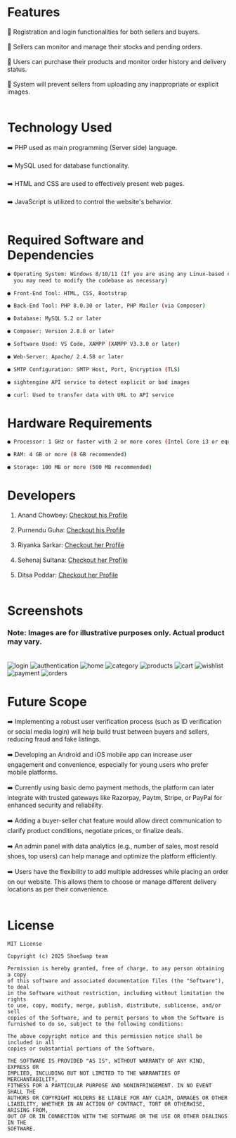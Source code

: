 # Features
  🌟 Registration and login functionalities for both sellers and buyers. <br><br>
  🌟 Sellers can monitor and manage their stocks and pending orders. <br><br>
  🌟 Users can purchase their products and monitor order history and delivery status. <br><br>
  🌟 System will prevent sellers from uploading any inappropriate or explicit images. <br><br>
  
# Technology Used
  ➡️ PHP used as main programming (Server side) language. <br><br>
  ➡️ MySQL used for database functionality. <br><br>
  ➡️ HTML and CSS are used to effectively present web pages. <br><br>
  ➡️ JavaScript is utilized to control the website's behavior. <br><br>
  
# Required Software and Dependencies
```sh
● Operating System: Windows 8/10/11 (If you are using any Linux-based operating system,
  you may need to modify the codebase as necessary)

● Front-End Tool: HTML, CSS, Bootstrap

● Back-End Tool: PHP 8.0.30 or later, PHP Mailer (via Composer)

● Database: MySQL 5.2 or later

● Composer: Version 2.8.8 or later

● Software Used: VS Code, XAMPP (XAMPP V3.3.0 or later)

● Web-Server: Apache/ 2.4.58 or later

● SMTP Configuration: SMTP Host, Port, Encryption (TLS)

● sightengine API service to detect explicit or bad images

● curl: Used to transfer data with URL to API service
```

# Hardware Requirements
```sh
● Processor: 1 GHz or faster with 2 or more cores (Intel Core i3 or equivalent)

● RAM: 4 GB or more (8 GB recommended)

● Storage: 100 MB or more (500 MB recommended)
```

# Developers
1. Anand Chowbey: [Checkout his Profile](https://github.com/Dev-Anand-007) <br><br>
2. Purnendu Guha: [Checkout his Profile](https://github.com/Shuvo1505) <br><br>
3. Riyanka Sarkar: [Checkout her Profile](https://github.com/riyankasarkar) <br><br>
4. Sehenaj Sultana: [Checkout her Profile](https://github.com/sehenaj) <br><br>
5. Ditsa Poddar: [Checkout her Profile](https://github.com/Ditsa11) <br><br>

# Screenshots
### Note: Images are for illustrative purposes only. Actual product may vary. <br><br>
![login](https://github.com/user-attachments/assets/e1fd6435-f585-49cf-a89d-03e80ef0a7eb)
![authentication](https://github.com/user-attachments/assets/f7162bbd-e675-4b54-af8d-fa32b0895910)
![home](https://github.com/user-attachments/assets/51f41237-b6c2-4108-b92b-aca896179b9e)
![category](https://github.com/user-attachments/assets/230a6f3f-8f0a-4647-aba1-c5643dacb76c)
![products](https://github.com/user-attachments/assets/3ecd1e64-3c3d-4a37-86a2-97add13a8ce8)
![cart](https://github.com/user-attachments/assets/8f609810-e265-4ad0-b3ce-658923a612cd)
![wishlist](https://github.com/user-attachments/assets/5fa02f2b-4c66-41bb-8f1a-3a2a2117aee7)
![payment](https://github.com/user-attachments/assets/f75eeb80-4b36-45af-9ecf-8cc90c069f78)
![orders](https://github.com/user-attachments/assets/e3ac84ac-6f21-40cc-b5cf-cf369d632ded)

# Future Scope
  ➡️ Implementing a robust user verification process (such as ID verification or social media login) will help build trust between buyers and sellers, reducing fraud and fake listings. <br><br>
  ➡️ Developing an Android and iOS mobile app can increase user engagement and convenience, especially for young users who prefer mobile platforms. <br><br>
  ➡️ Currently using basic demo payment methods, the platform can later integrate with trusted gateways like Razorpay, Paytm, Stripe, or PayPal for enhanced security and reliability. <br><br>
  ➡️ Adding a buyer-seller chat feature would allow direct communication to clarify product conditions, negotiate prices, or finalize deals. <br><br>
  ➡️ An admin panel with data analytics (e.g., number of sales, most resold shoes, top users) can help manage and optimize the platform efficiently. <br><br>
  ➡️ Users have the flexibility to add multiple addresses while placing an order on our website. This allows them to choose or manage different delivery locations as per their convenience. <br><br>
  
# License
```
MIT License

Copyright (c) 2025 ShoeSwap team

Permission is hereby granted, free of charge, to any person obtaining a copy
of this software and associated documentation files (the "Software"), to deal
in the Software without restriction, including without limitation the rights
to use, copy, modify, merge, publish, distribute, sublicense, and/or sell
copies of the Software, and to permit persons to whom the Software is
furnished to do so, subject to the following conditions:

The above copyright notice and this permission notice shall be included in all
copies or substantial portions of the Software.

THE SOFTWARE IS PROVIDED "AS IS", WITHOUT WARRANTY OF ANY KIND, EXPRESS OR
IMPLIED, INCLUDING BUT NOT LIMITED TO THE WARRANTIES OF MERCHANTABILITY,
FITNESS FOR A PARTICULAR PURPOSE AND NONINFRINGEMENT. IN NO EVENT SHALL THE
AUTHORS OR COPYRIGHT HOLDERS BE LIABLE FOR ANY CLAIM, DAMAGES OR OTHER
LIABILITY, WHETHER IN AN ACTION OF CONTRACT, TORT OR OTHERWISE, ARISING FROM,
OUT OF OR IN CONNECTION WITH THE SOFTWARE OR THE USE OR OTHER DEALINGS IN THE
SOFTWARE.
```
